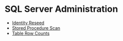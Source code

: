 # SQL Server Administration

- [Identity Reseed](sql/identity-reseed.sql)
- [Stored Procedure Scan](https://github.com/janusvrensburg/sql-administration/blob/d3222783dd7afbb3c152692a5d693bcfa84f45f3/scripts/stored-procedure-scan.sql)
- [Table Row Counts](https://github.com/janusvrensburg/sql-administration/blob/d5a914bf095cfcbd1b54ad0f41b3c9b9cd9a2496/scripts/table-row-counts.sql)
